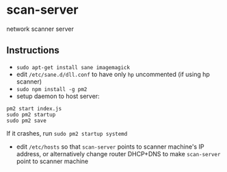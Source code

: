 # scan-server
network scanner server

## Instructions

* `sudo apt-get install sane imagemagick`
* edit `/etc/sane.d/dll.conf` to have only `hp` uncommented (if using hp scanner)
* `sudo npm install -g pm2`
* setup daemon to host server:
```
pm2 start index.js
sudo pm2 startup
sudo pm2 save
```
If it crashes, run `sudo pm2 startup systemd`
* edit `/etc/hosts` so that `scan-server` points to scanner machine's IP address, or alternatively change router DHCP+DNS to make `scan-server` point to scanner machine